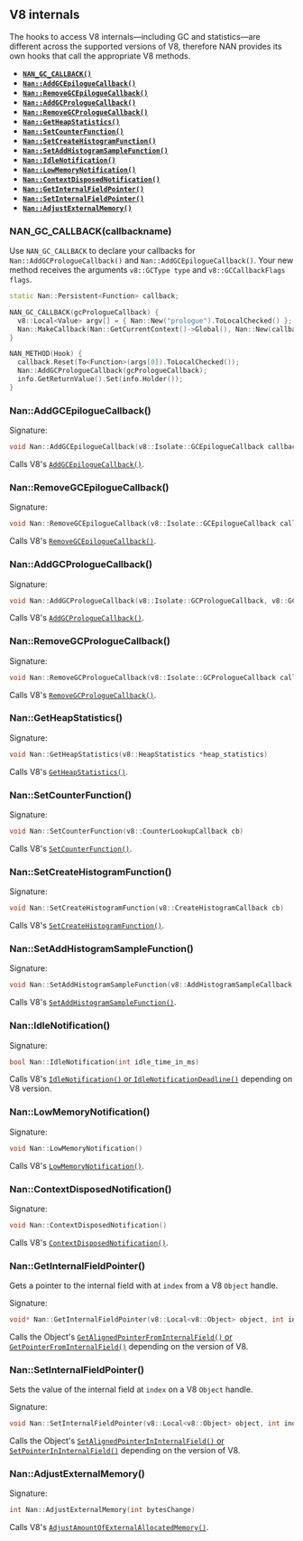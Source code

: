 




























<extoc></extoc>

## V8 internals

The hooks to access V8 internals—including GC and statistics—are different across the supported versions of V8, therefore NAN provides its own hooks that call the appropriate V8 methods.

 - <a href="#api_nan_gc_callback"><b><code>NAN_GC_CALLBACK()</code></b></a>
 - <a href="#api_nan_add_gc_epilogue_callback"><b><code>Nan::AddGCEpilogueCallback()</code></b></a>
 - <a href="#api_nan_remove_gc_epilogue_callback"><b><code>Nan::RemoveGCEpilogueCallback()</code></b></a>
 - <a href="#api_nan_add_gc_prologue_callback"><b><code>Nan::AddGCPrologueCallback()</code></b></a>
 - <a href="#api_nan_remove_gc_prologue_callback"><b><code>Nan::RemoveGCPrologueCallback()</code></b></a>
 - <a href="#api_nan_get_heap_statistics"><b><code>Nan::GetHeapStatistics()</code></b></a>
 - <a href="#api_nan_set_counter_function"><b><code>Nan::SetCounterFunction()</code></b></a>
 - <a href="#api_nan_set_create_histogram_function"><b><code>Nan::SetCreateHistogramFunction()</code></b></a>
 - <a href="#api_nan_set_add_histogram_sample_function"><b><code>Nan::SetAddHistogramSampleFunction()</code></b></a>
 - <a href="#api_nan_idle_notification"><b><code>Nan::IdleNotification()</code></b></a>
 - <a href="#api_nan_low_memory_notification"><b><code>Nan::LowMemoryNotification()</code></b></a>
 - <a href="#api_nan_context_disposed_notification"><b><code>Nan::ContextDisposedNotification()</code></b></a>
 - <a href="#api_nan_get_internal_field_pointer"><b><code>Nan::GetInternalFieldPointer()</code></b></a>
 - <a href="#api_nan_set_internal_field_pointer"><b><code>Nan::SetInternalFieldPointer()</code></b></a>
 - <a href="#api_nan_adjust_external_memory"><b><code>Nan::AdjustExternalMemory()</code></b></a>


<a name="api_nan_gc_callback"></a>
### NAN_GC_CALLBACK(callbackname)

Use `NAN_GC_CALLBACK` to declare your callbacks for `Nan::AddGCPrologueCallback()` and `Nan::AddGCEpilogueCallback()`. Your new method receives the arguments `v8::GCType type` and `v8::GCCallbackFlags flags`.

```c++
static Nan::Persistent<Function> callback;

NAN_GC_CALLBACK(gcPrologueCallback) {
  v8::Local<Value> argv[] = { Nan::New("prologue").ToLocalChecked() };
  Nan::MakeCallback(Nan::GetCurrentContext()->Global(), Nan::New(callback), 1, argv);
}

NAN_METHOD(Hook) {
  callback.Reset(To<Function>(args[0]).ToLocalChecked());
  Nan::AddGCPrologueCallback(gcPrologueCallback);
  info.GetReturnValue().Set(info.Holder());
}
```

<a name="api_nan_add_gc_epilogue_callback"></a>
### Nan::AddGCEpilogueCallback()

Signature:

```c++
void Nan::AddGCEpilogueCallback(v8::Isolate::GCEpilogueCallback callback, v8::GCType gc_type_filter = v8::kGCTypeAll)
```

Calls V8's [`AddGCEpilogueCallback()`](https://v8docs.nodesource.com/node-8.16/d5/dda/classv8_1_1_isolate.html#a580f976e4290cead62c2fc4dd396be3e).

<a name="api_nan_remove_gc_epilogue_callback"></a>
### Nan::RemoveGCEpilogueCallback()

Signature:

```c++
void Nan::RemoveGCEpilogueCallback(v8::Isolate::GCEpilogueCallback callback)
```

Calls V8's [`RemoveGCEpilogueCallback()`](https://v8docs.nodesource.com/node-8.16/d5/dda/classv8_1_1_isolate.html#adca9294555a3908e9f23c7bb0f0f284c).

<a name="api_nan_add_gc_prologue_callback"></a>
### Nan::AddGCPrologueCallback()

Signature:

```c++
void Nan::AddGCPrologueCallback(v8::Isolate::GCPrologueCallback, v8::GCType gc_type_filter callback)
```

Calls V8's [`AddGCPrologueCallback()`](https://v8docs.nodesource.com/node-8.16/d5/dda/classv8_1_1_isolate.html#a6dbef303603ebdb03da6998794ea05b8).

<a name="api_nan_remove_gc_prologue_callback"></a>
### Nan::RemoveGCPrologueCallback()

Signature:

```c++
void Nan::RemoveGCPrologueCallback(v8::Isolate::GCPrologueCallback callback)
```

Calls V8's [`RemoveGCPrologueCallback()`](https://v8docs.nodesource.com/node-8.16/d5/dda/classv8_1_1_isolate.html#a5f72c7cda21415ce062bbe5c58abe09e).

<a name="api_nan_get_heap_statistics"></a>
### Nan::GetHeapStatistics()

Signature:

```c++
void Nan::GetHeapStatistics(v8::HeapStatistics *heap_statistics)
```

Calls V8's [`GetHeapStatistics()`](https://v8docs.nodesource.com/node-8.16/d5/dda/classv8_1_1_isolate.html#a5593ac74687b713095c38987e5950b34).

<a name="api_nan_set_counter_function"></a>
### Nan::SetCounterFunction()

Signature:

```c++
void Nan::SetCounterFunction(v8::CounterLookupCallback cb)
```

Calls V8's [`SetCounterFunction()`](https://v8docs.nodesource.com/node-8.16/d5/dda/classv8_1_1_isolate.html#a045d7754e62fa0ec72ae6c259b29af94).

<a name="api_nan_set_create_histogram_function"></a>
### Nan::SetCreateHistogramFunction()

Signature:

```c++
void Nan::SetCreateHistogramFunction(v8::CreateHistogramCallback cb) 
```

Calls V8's [`SetCreateHistogramFunction()`](https://v8docs.nodesource.com/node-8.16/d5/dda/classv8_1_1_isolate.html#a542d67e85089cb3f92aadf032f99e732).

<a name="api_nan_set_add_histogram_sample_function"></a>
### Nan::SetAddHistogramSampleFunction()

Signature:

```c++
void Nan::SetAddHistogramSampleFunction(v8::AddHistogramSampleCallback cb) 
```

Calls V8's [`SetAddHistogramSampleFunction()`](https://v8docs.nodesource.com/node-8.16/d5/dda/classv8_1_1_isolate.html#aeb420b690bc2c216882d6fdd00ddd3ea).

<a name="api_nan_idle_notification"></a>
### Nan::IdleNotification()

Signature:

```c++
bool Nan::IdleNotification(int idle_time_in_ms)
```

Calls V8's [`IdleNotification()` or `IdleNotificationDeadline()`](https://v8docs.nodesource.com/node-8.16/d5/dda/classv8_1_1_isolate.html#ad6a2a02657f5425ad460060652a5a118) depending on V8 version.

<a name="api_nan_low_memory_notification"></a>
### Nan::LowMemoryNotification()

Signature:

```c++
void Nan::LowMemoryNotification() 
```

Calls V8's [`LowMemoryNotification()`](https://v8docs.nodesource.com/node-8.16/d5/dda/classv8_1_1_isolate.html#a24647f61d6b41f69668094bdcd6ea91f).

<a name="api_nan_context_disposed_notification"></a>
### Nan::ContextDisposedNotification()

Signature:

```c++
void Nan::ContextDisposedNotification()
```

Calls V8's [`ContextDisposedNotification()`](https://v8docs.nodesource.com/node-8.16/d5/dda/classv8_1_1_isolate.html#ad7f5dc559866343fe6cd8db1f134d48b).

<a name="api_nan_get_internal_field_pointer"></a>
### Nan::GetInternalFieldPointer()

Gets a pointer to the internal field with at `index` from a V8 `Object` handle.

Signature:

```c++
void* Nan::GetInternalFieldPointer(v8::Local<v8::Object> object, int index) 
```

Calls the Object's [`GetAlignedPointerFromInternalField()` or `GetPointerFromInternalField()`](https://v8docs.nodesource.com/node-8.16/db/d85/classv8_1_1_object.html#a580ea84afb26c005d6762eeb9e3c308f) depending on the version of V8.

<a name="api_nan_set_internal_field_pointer"></a>
### Nan::SetInternalFieldPointer()

Sets the value of the internal field at `index` on a V8 `Object` handle.

Signature:

```c++
void Nan::SetInternalFieldPointer(v8::Local<v8::Object> object, int index, void* value)
```

Calls the Object's [`SetAlignedPointerInInternalField()` or `SetPointerInInternalField()`](https://v8docs.nodesource.com/node-8.16/db/d85/classv8_1_1_object.html#ab3c57184263cf29963ef0017bec82281) depending on the version of V8.

<a name="api_nan_adjust_external_memory"></a>
### Nan::AdjustExternalMemory()

Signature:

```c++
int Nan::AdjustExternalMemory(int bytesChange)
```

Calls V8's [`AdjustAmountOfExternalAllocatedMemory()`](https://v8docs.nodesource.com/node-8.16/d5/dda/classv8_1_1_isolate.html#ae1a59cac60409d3922582c4af675473e).

